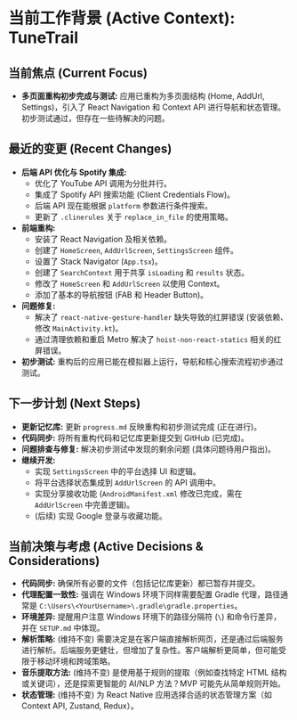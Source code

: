 # 当前工作背景 (Active Context): TuneTrail

## 当前焦点 (Current Focus)

*   **多页面重构初步完成与测试:** 应用已重构为多页面结构 (Home, AddUrl, Settings)，引入了 React Navigation 和 Context API 进行导航和状态管理。初步测试通过，但存在一些待解决的问题。

## 最近的变更 (Recent Changes)

*   **后端 API 优化与 Spotify 集成:**
    *   优化了 YouTube API 调用为分批并行。
    *   集成了 Spotify API 搜索功能 (Client Credentials Flow)。
    *   后端 API 现在能根据 `platform` 参数进行条件搜索。
    *   更新了 `.clinerules` 关于 `replace_in_file` 的使用策略。
*   **前端重构:**
    *   安装了 React Navigation 及相关依赖。
    *   创建了 `HomeScreen`, `AddUrlScreen`, `SettingsScreen` 组件。
    *   设置了 Stack Navigator (`App.tsx`)。
    *   创建了 `SearchContext` 用于共享 `isLoading` 和 `results` 状态。
    *   修改了 `HomeScreen` 和 `AddUrlScreen` 以使用 Context。
    *   添加了基本的导航按钮 (FAB 和 Header Button)。
*   **问题修复:**
    *   解决了 `react-native-gesture-handler` 缺失导致的红屏错误 (安装依赖、修改 `MainActivity.kt`)。
    *   通过清理依赖和重启 Metro 解决了 `hoist-non-react-statics` 相关的红屏错误。
*   **初步测试:** 重构后的应用已能在模拟器上运行，导航和核心搜索流程初步通过测试。

## 下一步计划 (Next Steps)

*   **更新记忆库:** 更新 `progress.md` 反映重构和初步测试完成 (正在进行)。
*   **代码同步:** 将所有重构代码和记忆库更新提交到 GitHub (已完成)。
*   **问题排查与修复:** 解决初步测试中发现的剩余问题 (具体问题待用户指出)。
*   **继续开发:**
    *   实现 `SettingsScreen` 中的平台选择 UI 和逻辑。
    *   将平台选择状态集成到 `AddUrlScreen` 的 API 调用中。
    *   实现分享接收功能 (`AndroidManifest.xml` 修改已完成，需在 `AddUrlScreen` 中完善逻辑)。
    *   (后续) 实现 Google 登录与收藏功能。

## 当前决策与考虑 (Active Decisions & Considerations)

*   **代码同步:** 确保所有必要的文件（包括记忆库更新）都已暂存并提交。
*   **代理配置一致性:** 强调在 Windows 环境下同样需要配置 Gradle 代理，路径通常是 `C:\Users\<YourUsername>\.gradle\gradle.properties`。
*   **环境差异:** 提醒用户注意 Windows 环境下的路径分隔符 (`\`) 和命令行差异，并在 `SETUP.md` 中体现。
*   **解析策略:** (维持不变) 需要决定是在客户端直接解析网页，还是通过后端服务进行解析。后端服务更健壮，但增加了复杂性。客户端解析更简单，但可能受限于移动环境和跨域策略。
*   **音乐提取方法:** (维持不变) 是使用基于规则的提取（例如查找特定 HTML 结构或关键词），还是探索更智能的 AI/NLP 方法？MVP 可能先从简单规则开始。
*   **状态管理:** (维持不变) 为 React Native 应用选择合适的状态管理方案（如 Context API, Zustand, Redux）。
